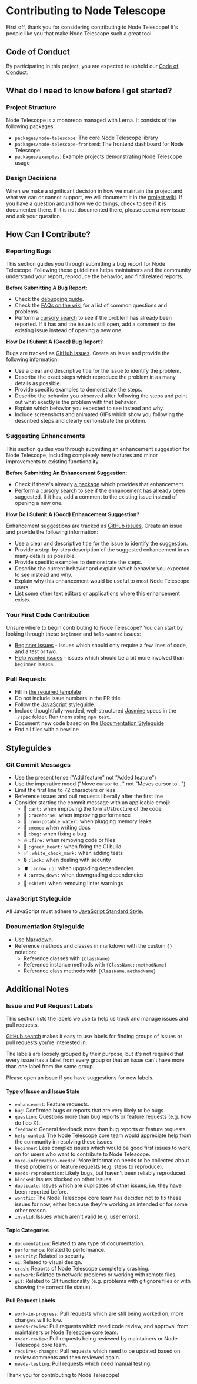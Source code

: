 # Contributing to Node Telescope

First off, thank you for considering contributing to Node Telescope! It's people like you that make Node Telescope such a great tool.

## Code of Conduct

By participating in this project, you are expected to uphold our [Code of Conduct](CODE_OF_CONDUCT.md).

## What do I need to know before I get started?

### Project Structure

Node Telescope is a monorepo managed with Lerna. It consists of the following packages:

- `packages/node-telescope`: The core Node Telescope library
- `packages/node-telescope-frontend`: The frontend dashboard for Node Telescope
- `packages/examples`: Example projects demonstrating Node Telescope usage

### Design Decisions

When we make a significant decision in how we maintain the project and what we can or cannot support, we will document it in the [project wiki](https://github.com/mdipanjan/node-telescope/wiki). If you have a question around how we do things, check to see if it is documented there. If it is not documented there, please open a new issue and ask your question.

## How Can I Contribute?

### Reporting Bugs

This section guides you through submitting a bug report for Node Telescope. Following these guidelines helps maintainers and the community understand your report, reproduce the behavior, and find related reports.

**Before Submitting A Bug Report:**

- Check the [debugging guide](https://github.com/mdipanjan/node-telescope/wiki/Debugging).
- Check the [FAQs on the wiki](https://github.com/mdipanjan/node-telescope/wiki/FAQs) for a list of common questions and problems.
- Perform a [cursory search](https://github.com/mdipanjan/node-telescope/issues) to see if the problem has already been reported. If it has and the issue is still open, add a comment to the existing issue instead of opening a new one.

**How Do I Submit A (Good) Bug Report?**

Bugs are tracked as [GitHub issues](https://guides.github.com/features/issues/). Create an issue and provide the following information:

- Use a clear and descriptive title for the issue to identify the problem.
- Describe the exact steps which reproduce the problem in as many details as possible.
- Provide specific examples to demonstrate the steps.
- Describe the behavior you observed after following the steps and point out what exactly is the problem with that behavior.
- Explain which behavior you expected to see instead and why.
- Include screenshots and animated GIFs which show you following the described steps and clearly demonstrate the problem.

### Suggesting Enhancements

This section guides you through submitting an enhancement suggestion for Node Telescope, including completely new features and minor improvements to existing functionality.

**Before Submitting An Enhancement Suggestion:**

- Check if there's already [a package](https://www.npmjs.com/search?q=keywords:telescope) which provides that enhancement.
- Perform a [cursory search](https://github.com/mdipanjan/node-telescope/issues) to see if the enhancement has already been suggested. If it has, add a comment to the existing issue instead of opening a new one.

**How Do I Submit A (Good) Enhancement Suggestion?**

Enhancement suggestions are tracked as [GitHub issues](https://guides.github.com/features/issues/). Create an issue and provide the following information:

- Use a clear and descriptive title for the issue to identify the suggestion.
- Provide a step-by-step description of the suggested enhancement in as many details as possible.
- Provide specific examples to demonstrate the steps.
- Describe the current behavior and explain which behavior you expected to see instead and why.
- Explain why this enhancement would be useful to most Node Telescope users.
- List some other text editors or applications where this enhancement exists.

### Your First Code Contribution

Unsure where to begin contributing to Node Telescope? You can start by looking through these `beginner` and `help-wanted` issues:

- [Beginner issues](https://github.com/mdipanjan/node-telescope/issues?q=is%3Aissue+is%3Aopen+label%3A%22good+first+issue%22) - issues which should only require a few lines of code, and a test or two.
- [Help wanted issues](https://github.com/mdipanjan/node-telescope/issues?q=is%3Aissue+is%3Aopen+label%3A%22help+wanted%22) - issues which should be a bit more involved than `beginner` issues.

### Pull Requests

- Fill in [the required template](PULL_REQUEST_GUIDE.md)
- Do not include issue numbers in the PR title
- Follow the [JavaScript](#javascript-styleguide) styleguide.
- Include thoughtfully-worded, well-structured [Jasmine](https://jasmine.github.io/) specs in the `./spec` folder. Run them using `npm test`.
- Document new code based on the [Documentation Styleguide](#documentation-styleguide)
- End all files with a newline

## Styleguides

### Git Commit Messages

- Use the present tense ("Add feature" not "Added feature")
- Use the imperative mood ("Move cursor to..." not "Moves cursor to...")
- Limit the first line to 72 characters or less
- Reference issues and pull requests liberally after the first line
- Consider starting the commit message with an applicable emoji:
  - 🎨 `:art:` when improving the format/structure of the code
  - 🐎 `:racehorse:` when improving performance
  - 🚱 `:non-potable_water:` when plugging memory leaks
  - 📝 `:memo:` when writing docs
  - 🐛 `:bug:` when fixing a bug
  - 🔥 `:fire:` when removing code or files
  - 💚 `:green_heart:` when fixing the CI build
  - ✅ `:white_check_mark:` when adding tests
  - 🔒 `:lock:` when dealing with security
  - ⬆️ `:arrow_up:` when upgrading dependencies
  - ⬇️ `:arrow_down:` when downgrading dependencies
  - 👕 `:shirt:` when removing linter warnings

### JavaScript Styleguide

All JavaScript must adhere to [JavaScript Standard Style](https://standardjs.com/).

### Documentation Styleguide

- Use [Markdown](https://daringfireball.net/projects/markdown).
- Reference methods and classes in markdown with the custom `{}` notation:
  - Reference classes with `{ClassName}`
  - Reference instance methods with `{ClassName::methodName}`
  - Reference class methods with `{ClassName.methodName}`

## Additional Notes

### Issue and Pull Request Labels

This section lists the labels we use to help us track and manage issues and pull requests.

[GitHub search](https://help.github.com/articles/searching-issues/) makes it easy to use labels for finding groups of issues or pull requests you're interested in.

The labels are loosely grouped by their purpose, but it's not required that every issue has a label from every group or that an issue can't have more than one label from the same group.

Please open an issue if you have suggestions for new labels.

#### Type of Issue and Issue State

- `enhancement`: Feature requests.
- `bug`: Confirmed bugs or reports that are very likely to be bugs.
- `question`: Questions more than bug reports or feature requests (e.g. how do I do X).
- `feedback`: General feedback more than bug reports or feature requests.
- `help-wanted`: The Node Telescope core team would appreciate help from the community in resolving these issues.
- `beginner`: Less complex issues which would be good first issues to work on for users who want to contribute to Node Telescope.
- `more-information-needed`: More information needs to be collected about these problems or feature requests (e.g. steps to reproduce).
- `needs-reproduction`: Likely bugs, but haven't been reliably reproduced.
- `blocked`: Issues blocked on other issues.
- `duplicate`: Issues which are duplicates of other issues, i.e. they have been reported before.
- `wontfix`: The Node Telescope core team has decided not to fix these issues for now, either because they're working as intended or for some other reason.
- `invalid`: Issues which aren't valid (e.g. user errors).

#### Topic Categories

- `documentation`: Related to any type of documentation.
- `performance`: Related to performance.
- `security`: Related to security.
- `ui`: Related to visual design.
- `crash`: Reports of Node Telescope completely crashing.
- `network`: Related to network problems or working with remote files.
- `git`: Related to Git functionality (e.g. problems with gitignore files or with showing the correct file status).

#### Pull Request Labels

- `work-in-progress`: Pull requests which are still being worked on, more changes will follow.
- `needs-review`: Pull requests which need code review, and approval from maintainers or Node Telescope core team.
- `under-review`: Pull requests being reviewed by maintainers or Node Telescope core team.
- `requires-changes`: Pull requests which need to be updated based on review comments and then reviewed again.
- `needs-testing`: Pull requests which need manual testing.

Thank you for contributing to Node Telescope!
